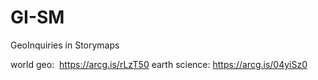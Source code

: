 # GI-SM
GeoInquiries in Storymaps

world geo:  https://arcg.is/rLzT50
earth science: https://arcg.is/04yiSz0

